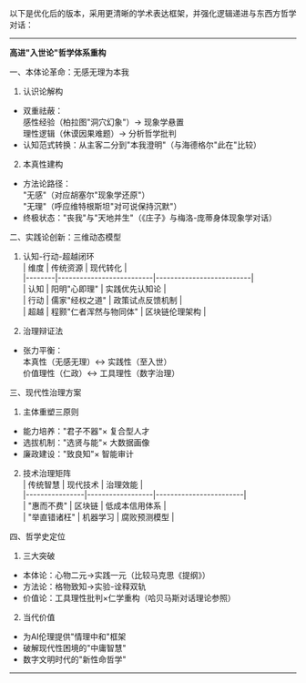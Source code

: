 以下是优化后的版本，采用更清晰的学术表达框架，并强化逻辑递进与东西方哲学对话：

---
**高进"入世论"哲学体系重构**

一、本体论革命：无感无理为本我  
1. 认识论解构  
- 双重祛蔽：  
  感性经验（柏拉图"洞穴幻象"）→ 现象学悬置  
  理性逻辑（休谟因果难题）→ 分析哲学批判  
- 认知范式转换：从主客二分到"本我澄明"（与海德格尔"此在"比较）

2. 本真性建构  
- 方法论路径：  
  "无感"（对应胡塞尔"现象学还原"）  
  "无理"（呼应维特根斯坦"对可说保持沉默"）  
- 终极状态："丧我"与"天地并生"（《庄子》与梅洛-庞蒂身体现象学对话）

二、实践论创新：三维动态模型  
1. 认知-行动-超越闭环  
| 维度   | 传统资源                 | 现代转化                 |  
|--------|--------------------------|--------------------------|  
| 认知   | 阳明"心即理"             | 实践优先认知论           |  
| 行动   | 儒家"经权之道"           | 政策试点反馈机制         |  
| 超越   | 程颢"仁者浑然与物同体"   | 区块链伦理架构           |  

2. 治理辩证法  
- 张力平衡：  
  本真性（无感无理）↔ 实践性（至入世）  
  价值理性（仁政）↔ 工具理性（数字治理）  

三、现代性治理方案  
1. 主体重塑三原则  
- 能力培养："君子不器"× 复合型人才  
- 选拔机制："选贤与能"× 大数据画像  
- 廉政建设："致良知"× 智能审计  

2. 技术治理矩阵  
| 传统智慧       | 现代技术         | 治理效能               |  
|----------------|------------------|------------------------|  
| "惠而不费"     | 区块链           | 低成本信用体系         |  
| "举直错诸枉"   | 机器学习         | 腐败预测模型           |  

四、哲学史定位  
1. 三大突破  
- 本体论：心物二元→实践一元（比较马克思《提纲》）  
- 方法论：格物致知→实验-诠释双轨  
- 价值论：工具理性批判×仁学重构（哈贝马斯对话理论参照）  

2. 当代价值  
- 为AI伦理提供"情理中和"框架  
- 破解现代性困境的"中庸智慧"  
- 数字文明时代的"新性命哲学"  

---